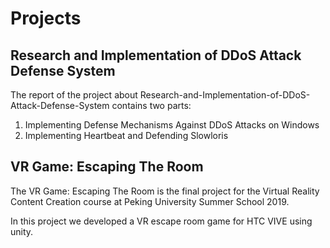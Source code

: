 # Projects

## Research and Implementation of DDoS Attack Defense System
The report of the project about Research-and-Implementation-of-DDoS-Attack-Defense-System contains two parts:

1. Implementing Defense Mechanisms Against DDoS Attacks on Windows
2. Implementing Heartbeat and Defending Slowloris

## VR Game: Escaping The Room
The VR Game: Escaping The Room is the final project for the Virtual Reality Content Creation course at Peking University Summer School 2019.

In this project we developed a VR escape room game for HTC VIVE using unity.
